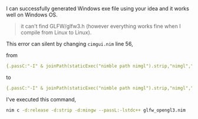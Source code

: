 I can successfully generated Windows exe file using your idea and it works well on Windows OS.

> it can't find GLFW/glfw3.h (however everything works fine when I compile from Linux to Linux).

This error can silent by changing `cimgui.nim` line 56,

from 

```nim
{.passC:"-I" & joinPath(staticExec("nimble path nimgl").strip,"nimgl","private","glfw","include").}
```

to 

```nim
{.passC:"-I" & joinPath(staticExec("nimble path nimgl").strip,"nimgl","private","glfw","include").replace("\\", "/").}
```

I've executed this command,

```sh
nim c -d:release -d:strip -d:mingw --passL:-lstdc++ glfw_opengl3.nim 
```
